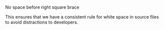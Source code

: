 No space before right square brace

This ensures that we have a consistent rule for white space in source
files to avoid distractions to developers.
